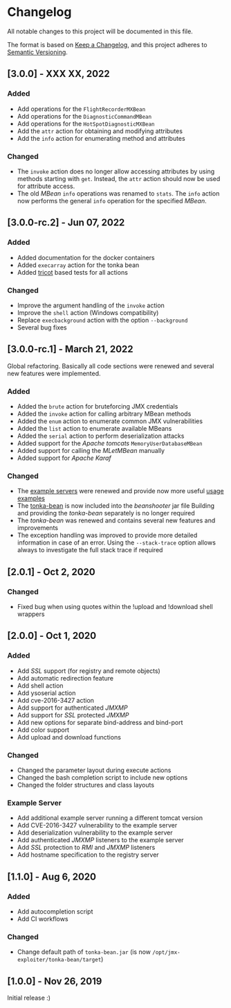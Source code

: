 # Changelog

All notable changes to this project will be documented in this file.

The format is based on [Keep a Changelog](https://keepachangelog.com/en/1.0.0/),
and this project adheres to [Semantic Versioning](https://semver.org/spec/v2.0.0.html).


## [3.0.0] - XXX XX, 2022

### Added

* Add operations for the `FlightRecorderMXBean`
* Add operations for the `DiagnosticCommandMBean`
* Add operations for the `HotSpotDiagnosticMXBean`
* Add the `attr` action for obtaining and modifying attributes
* Add the `info` action for enumerating method and attributes

### Changed

* The `invoke` action does no longer allow accessing attributes by using methods starting
  with `get`. Instead, the `attr` action should now be used for attribute access.
* The old *MBean* `info` operations was renamed to `stats`. The `info` action now performs
  the general `info` operation for the specified *MBean*.


## [3.0.0-rc.2] - Jun 07, 2022

### Added

* Added documentation for the docker containers
* Added `execarray` action for the tonka bean
* Added [tricot](https://github.com/qtc-de/tricot) based tests for all actions

### Changed

* Improve the argument handling of the `invoke` action
* Improve the `shell` action (Windows compatibility)
* Replace `execbackground` action with the option `--background`
* Several bug fixes


## [3.0.0-rc.1] - March 21, 2022

Global refactoring. Basically all code sections were renewed and several new features
were implemented.

### Added

* Added the `brute` action for bruteforcing JMX credentials
* Added the `invoke` action for calling arbitrary MBean methods
* Added the `enum` action to enumerate common JMX vulnerabilities
* Added the `list` action to enumerate available MBeans
* Added the `serial` action to perform deserialization attacks
* Added support for the *Apache tomcats* `MemoryUserDatabaseMBean`
* Added support for calling the *MLetMBean* manually
* Added support for *Apache Karaf*

### Changed

* The [example servers]() were renewed and provide now more useful
  [usage examples]()
* The [tonka-bean]() is now included into the *beanshooter* jar file
  Building and providing the *tonka-bean* separately is no longer required
* The *tonka-bean* was renewed and contains several new features and improvements
* The exception handling was improved to provide more detailed information
  in case of an error. Using the `--stack-trace` option allows always to
  investigate the full stack trace if required



## [2.0.1] - Oct 2, 2020

### Changed

* Fixed bug when using quotes within the !upload and !download shell wrappers


## [2.0.0] - Oct 1, 2020

### Added

* Add *SSL* support (for registry and remote objects)
* Add automatic redirection feature
* Add shell action
* Add ysoserial action
* Add cve-2016-3427 action
* Add support for authenticated *JMXMP*
* Add support for *SSL* protected *JMXMP*
* Add new options for separate bind-address and bind-port
* Add color support
* Add upload and download functions

### Changed

* Changed the parameter layout during execute actions
* Changed the bash completion script to include new options
* Changed the folder structures and class layouts

### Example Server

* Add additional example server running a different tomcat version
* Add CVE-2016-3427 vulnerability to the example server
* Add deserialization vulnerability to the example server
* Add authenticated *JMXMP* listeners to the example server
* Add *SSL* protection to *RMI* and *JMXMP* listeners
* Add hostname specification to the registry server


## [1.1.0] - Aug 6, 2020

### Added

* Add autocompletion script
* Add CI workflows

### Changed

* Change default path of ``tonka-bean.jar`` (is now ``/opt/jmx-exploiter/tonka-bean/target``)


## [1.0.0] - Nov 26, 2019

Initial release :)
